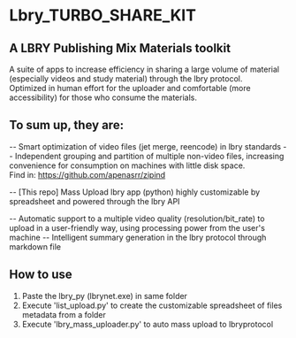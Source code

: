 # Lbry_TURBO_SHARE_KIT
## A LBRY Publishing Mix Materials toolkit

A suite of apps to increase efficiency in sharing a large volume of material (especially videos and study material) through the lbry protocol.  
Optimized in human effort for the uploader and comfortable (more accessibility) for those who consume the materials.

## To sum up, they are:
-- Smart optimization of video files (jet merge, reencode) in lbry standards
-- Independent grouping and partition of multiple non-video files, increasing convenience for consumption on machines with little disk space.  
Find in:  https://github.com/apenasrr/zipind

-- [This repo] Mass Upload lbry app (python) highly customizable by spreadsheet and powered through the lbry API

-- Automatic support to a multiple video quality (resolution/bit_rate) to upload in a user-friendly way, using processing power from the user's machine
-- Intelligent summary generation in the lbry protocol through markdown file

## How to use
1. Paste the lbry_py (lbrynet.exe) in same folder
2. Execute 'list_upload.py' to create the customizable spreadsheet of files metadata from a folder
3. Execute 'lbry_mass_uploader.py' to auto mass upload to lbryprotocol